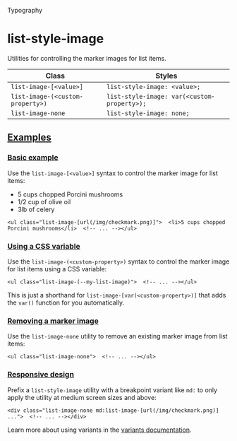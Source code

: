<!--$-->

<!--/$-->

Typography

# list-style-image

Utilities for controlling the marker images for list items.

| Class                            | Styles                                      |
| -------------------------------- | ------------------------------------------- |
| `list-image-[<value>]`           | `list-style-image: <value>;`                |
| `list-image-(<custom-property>)` | `list-style-image: var(<custom-property>);` |
| `list-image-none`                | `list-style-image: none;`                   |

## [Examples](#examples)

### [Basic example](#basic-example)

Use the `list-image-[<value>]` syntax to control the marker image for list items:

- 5 cups chopped Porcini mushrooms
- 1/2 cup of olive oil
- 3lb of celery

```
<ul class="list-image-[url(/img/checkmark.png)]">  <li>5 cups chopped Porcini mushrooms</li>  <!-- ... --></ul>
```

### [Using a CSS variable](#using-a-css-variable)

Use the `list-image-(<custom-property>)` syntax to control the marker image for list items using a CSS variable:

```
<ul class="list-image-(--my-list-image)">  <!-- ... --></ul>
```

This is just a shorthand for `list-image-[var(<custom-property>)]` that adds the `var()` function for you automatically.

### [Removing a marker image](#removing-a-marker-image)

Use the `list-image-none` utility to remove an existing marker image from list items:

```
<ul class="list-image-none">  <!-- ... --></ul>
```

### [Responsive design](#responsive-design)

Prefix <!-- -->a<!-- --> `list-style-image` utility<!-- --> <!-- -->with a breakpoint variant like `md:` to only apply the utility at <!-- -->medium<!-- --> <!-- -->screen sizes and above:

```
<div class="list-image-none md:list-image-[url(/img/checkmark.png)] ...">  <!-- ... --></div>
```

Learn more about using variants in the [variants documentation](/docs/hover-focus-and-other-states).

<!--$-->

<!--/$-->
